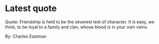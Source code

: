 # Latest quote 

Quote: Friendship is held to be the severest test of character. It is easy, we think, to be loyal to a family and clan, whose blood is in your own veins. 

By: Charles Eastman